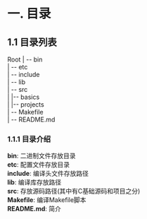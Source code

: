 # 一. 目录
## 1.1 目录列表
Root
| -- bin <br>
| -- etc <br>
| -- include <br>
| -- lib <br>
| -- src <br>
|     |-- basics <br>
|     |-- projects <br>
| -- Makefile <br>
| -- README.md <br>
### 1.1.1 目录介绍
**bin**:        二进制文件存放目录 <br>
**etc**:        配置文件存放目录   <br>
**include**:    编译头文件存放路径 <br>
**lib**:        编译库存放路径     <br>
**src**:        存放源码路径(其中有C基础源码和项目之分)<br>
**Makefile**:   编译Makefile脚本<br>
**README.md**:  简介<br>

